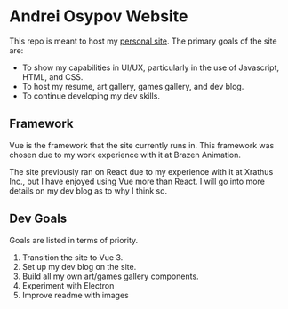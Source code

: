 # Andrei Osypov Website

This repo is meant to host my [personal site](https://andreiosypov.github.io/). The primary goals of the site are:
- To show my capabilities in UI/UX, particularly in the use of Javascript, HTML, and CSS.
- To host my resume, art gallery, games gallery, and dev blog.
- To continue developing my dev skills.

## Framework

Vue is the framework that the site currently runs in. This framework was chosen due to my work experience with it at Brazen Animation.

The site previously ran on React due to my experience with it at Xrathus Inc., but I have enjoyed using Vue more than React. I will go into more details on my dev blog as to why I think so.

## Dev Goals

Goals are listed in terms of priority.

1. ~~Transition the site to Vue 3.~~
2. Set up my dev blog on the site.
3. Build all my own art/games gallery components.
4. Experiment with Electron
5. Improve readme with images
